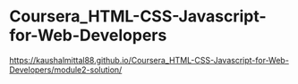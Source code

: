 # Coursera_HTML-CSS-Javascript-for-Web-Developers

https://kaushalmittal88.github.io/Coursera_HTML-CSS-Javascript-for-Web-Developers/module2-solution/
